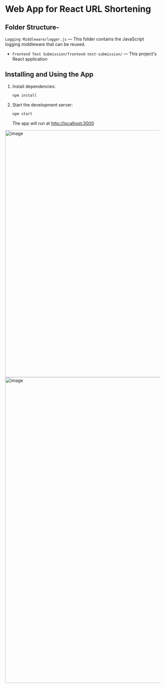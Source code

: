# Web App for React URL Shortening

## Folder Structure- 
``` Logging Middleware/logger.js ``` — This folder contains the JavaScript logging middleware that can be reused.
- `Frontend Test Submission/frontend-test-submission/` — This project's React application

## Installing and Using the App
1. Install dependencies:
   ```sh
   npm install
   ```
2. Start the development server:
   ```sh
   npm start
   ```
   The app will run at [http://localhost:3000](http://localhost:3000)


<img width="1911" height="803" alt="image" src="https://github.com/user-attachments/assets/fc74f17f-fc9a-4d62-b258-12afb83fb912" />
<img width="1917" height="994" alt="image" src="https://github.com/user-attachments/assets/4a279dac-c45e-430c-a0ac-35efdf027b78" />
